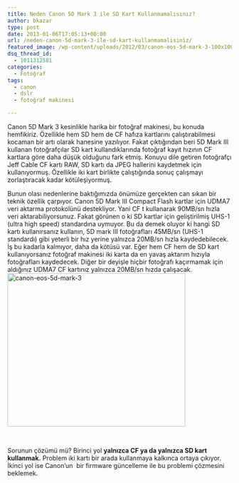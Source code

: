 ```yaml
---
title: Neden Canon 5D Mark 3 ile SD Kart Kullanmamalısınız?
author: bkazar
type: post
date: 2013-01-06T17:05:13+00:00
url: /neden-canon-5d-mark-3-ile-sd-kart-kullanmamalisiniz/
featured_image: /wp-content/uploads/2012/03/canon-eos-5d-mark-3-100x100.jpg
dsq_thread_id:
  - 1011312581
categories:
  - Fotoğraf
tags:
  - canon
  - dslr
  - fotoğraf makinesi

---
```

Canon 5D Mark 3 kesinlikle harika bir fotoğraf makinesi, bu konuda hemfikiriz. Özellikle hem SD hem de CF hafıza kartlarını çalıştırabilmesi kocaman bir artı olarak hanesine yazılıyor. Fakat çıktığından beri 5D Mark III kullanan fotoğrafçılar SD kart kullandıklarında fotoğraf kayıt hızının CF kartlara göre daha düşük olduğunu fark etmiş. Konuyu dile getiren fotoğrafçı Jeff Cable CF kartı RAW, SD kartı da JPEG hallerini kaydetmek için kullanıyormuş. Özellikle iki kart birlikte çalıştığında sonuç çalışmayı zorlaştıracak kadar kötüleşiyormuş.

Bunun olası nedenlerine baktığımızda önümüze gerçekten can sıkan bir teknik özellik çarpıyor. Canon 5D Mark III Compact Flash kartlar için UDMA7 veri aktarma protokolünü destekliyor. Yani CF t kullanarak 90MB/sn hızla veri aktarabiliyorsunuz. Fakat görünen o ki SD kartlar için geliştirilmiş UHS-1 (ultra high speed) standardına uymuyor. Bu da demek oluyor ki hangi SD kartı kullanırsanız kullanın, 5D mark III fotoğrafları 45MB/sn (UHS-1 standardı) gibi yeterli bir hız yerine yalnızca 20MB/sn hızla kaydedebilecek. İş bu kadarla kalmıyor, daha da kötüsü var. Eğer hem CF hem de SD kart kullanıyorsanız fotoğraf makinesi iki karta da en yavaş aktarım hızıyla fotoğrafları kaydedecek. Diğer bir deyişle hiçbir fotoğrafı kaçırmamak için aldığınız UDMA7 CF kartınız yalnızca 20MB/sn hızda çalışacak.<img class="aligncenter size-large wp-image-8057" alt="canon-eos-5d-mark-3" src="https://www.murekkep.org/wp-content/uploads/2012/03/canon-eos-5d-mark-3-400x344.jpg" width="400" height="344" srcset="https://www.murekkep.org/wp-content/uploads/2012/03/canon-eos-5d-mark-3-400x344.jpg 400w, https://www.murekkep.org/wp-content/uploads/2012/03/canon-eos-5d-mark-3-50x43.jpg 50w, https://www.murekkep.org/wp-content/uploads/2012/03/canon-eos-5d-mark-3-145x125.jpg 145w, https://www.murekkep.org/wp-content/uploads/2012/03/canon-eos-5d-mark-3.jpg 550w" sizes="(max-width: 400px) 100vw, 400px" />

&nbsp;

Sorunun çözümü mü? Birinci yol **yalnızca CF ya da yalnızca SD kart kullanmak.** Problem iki kartı bir arada kullanmaya kalkınca ortaya çıkıyor. İkinci yol ise Canon’un  bir firmware güncelleme ile bu problemi çözmesini beklemek.